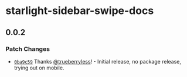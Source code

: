 # starlight-sidebar-swipe-docs

## 0.0.2

### Patch Changes

- [`0ba9c59`](https://github.com/trueberryless-org/starlight-sidebar-swipe/commit/0ba9c5965bff45363029778eea7ca8166b78dd77) Thanks [@trueberryless](https://github.com/trueberryless)! - Initial release, no package release, trying out on mobile.
